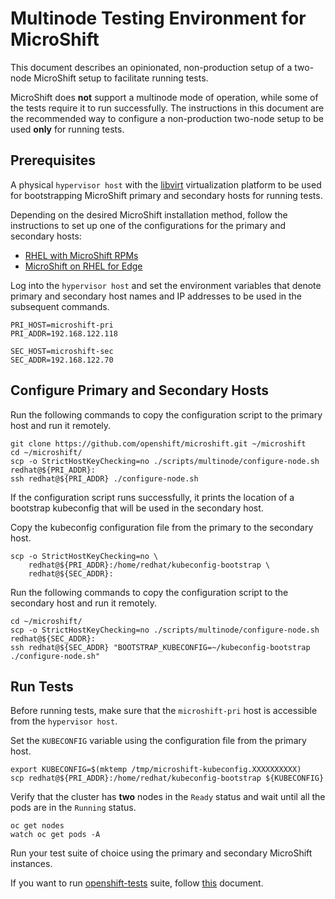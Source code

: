 # Multinode Testing Environment for MicroShift
This document describes an opinionated, non-production setup of a two-node MicroShift
setup to facilitate running tests.

MicroShift does **not** support a multinode mode of operation, while some of
the tests require it to run successfully. The instructions in this document are
the recommended way to configure a non-production two-node setup to be used
**only** for running tests.

## Prerequisites
A physical `hypervisor host` with the [libvirt](https://libvirt.org/) virtualization
platform to be used for bootstrapping MicroShift primary and secondary hosts for
running tests.

Depending on the desired MicroShift installation method, follow the instructions
to set up one of the configurations for the primary and secondary hosts:
* [RHEL with MicroShift RPMs](./config_rpm.md)
* [MicroShift on RHEL for Edge](./config_r4e.md)

Log into the `hypervisor host` and set the environment variables that denote
primary and secondary host names and IP addresses to be used in the subsequent
commands.
```
PRI_HOST=microshift-pri
PRI_ADDR=192.168.122.118

SEC_HOST=microshift-sec
SEC_ADDR=192.168.122.70
```

## Configure Primary and Secondary Hosts
Run the following commands to copy the configuration script to the primary host
and run it remotely.
```
git clone https://github.com/openshift/microshift.git ~/microshift
cd ~/microshift/
scp -o StrictHostKeyChecking=no ./scripts/multinode/configure-node.sh redhat@${PRI_ADDR}:
ssh redhat@${PRI_ADDR} ./configure-node.sh
```

If the configuration script runs successfully, it prints the location of a
bootstrap kubeconfig that will be used in the secondary host.

Copy the kubeconfig configuration file from the primary to the secondary host.
```
scp -o StrictHostKeyChecking=no \
    redhat@${PRI_ADDR}:/home/redhat/kubeconfig-bootstrap \
    redhat@${SEC_ADDR}:
```

Run the following commands to copy the configuration script to the secondary host
and run it remotely.
```
cd ~/microshift/
scp -o StrictHostKeyChecking=no ./scripts/multinode/configure-node.sh redhat@${SEC_ADDR}:
ssh redhat@${SEC_ADDR} "BOOTSTRAP_KUBECONFIG=~/kubeconfig-bootstrap ./configure-node.sh"
```

## Run Tests
Before running tests, make sure that the `microshift-pri` host is accessible
from the `hypervisor host`.

Set the `KUBECONFIG` variable using the configuration file from the primary host.
```
export KUBECONFIG=$(mktemp /tmp/microshift-kubeconfig.XXXXXXXXXX)
scp redhat@${PRI_ADDR}:/home/redhat/kubeconfig-bootstrap ${KUBECONFIG}
```

Verify that the cluster has **two** nodes in the `Ready` status and wait until
all the pods are in the `Running` status.
```
oc get nodes
watch oc get pods -A
```

Run your test suite of choice using the primary and secondary MicroShift instances.

If you want to run [openshift-tests](https://github.com/openshift/origin) suite, follow [this](../openshift_ci.md#running-tests-manually) document.
